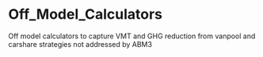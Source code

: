 # Off_Model_Calculators
Off model calculators to capture VMT and GHG reduction from vanpool and carshare strategies not addressed by ABM3
